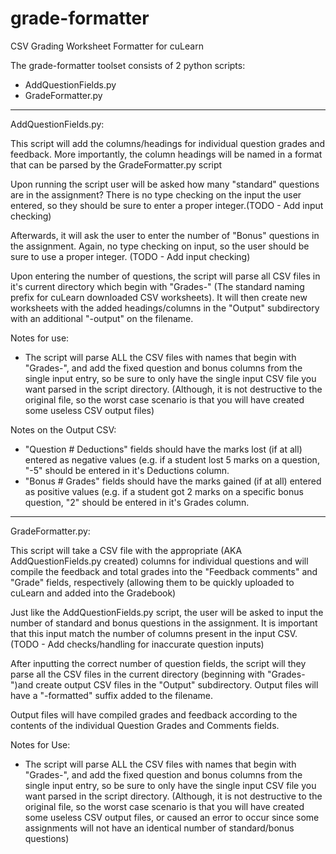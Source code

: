 grade-formatter
===============

CSV Grading Worksheet Formatter for cuLearn

The grade-formatter toolset consists of 2 python scripts:
- AddQuestionFields.py
- GradeFormatter.py

---------------
AddQuestionFields.py:

This script will add the columns/headings for individual question grades and feedback. 
More importantly, the column headings will be named in a format that can be parsed by the GradeFormatter.py script

Upon running the script user will be asked how many "standard" questions are in the assignment?
There is no type checking on the input the user entered, so they should be sure to enter a proper integer.(TODO - Add input checking)

Afterwards, it will ask the user to enter the number of "Bonus" questions in the assignment.
Again, no type checking on input, so the user should be sure to use a proper integer. (TODO - Add input checking)

Upon entering the number of questions, the script will parse all CSV files in it's current directory which begin with "Grades-" (The standard naming prefix for cuLearn downloaded CSV worksheets). It will then create new worksheets with the added headings/columns in the "Output" subdirectory with an additional "-output" on the filename.

Notes for use:
- The script will parse ALL the CSV files with names that begin with "Grades-", and add the fixed question and bonus columns from the single input entry, so be sure to only have the single input CSV file you want parsed in the script directory. (Although, it is not destructive to the original file, so the worst case scenario is that you will have created some useless CSV output files)

Notes on the Output CSV:
- "Question # Deductions" fields should have the marks lost (if at all) entered as negative values (e.g. if a student lost 5 marks on a question, "-5" should be entered in it's Deductions column.
- "Bonus # Grades" fields should have the marks gained (if at all) entered as positive values (e.g. if a student got 2 marks on a specific bonus question, "2" should be entered in it's Grades column.

---------------
GradeFormatter.py:

This script will take a CSV file with the appropriate (AKA AddQuestionFields.py created) columns for individual questions and will compile the feedback and total grades into the "Feedback comments" and "Grade" fields, respectively (allowing them to be quickly uploaded to cuLearn and added into the Gradebook)

Just like the AddQuestionFields.py script, the user will be asked to input the number of standard and bonus questions in the assignment. It is important that this input match the number of columns present in the input CSV. (TODO - Add checks/handling for inaccurate question inputs)

After inputting the correct number of question fields, the script will they parse all the CSV files in the current directory (beginning with "Grades-")and create output CSV files in the "Output" subdirectory. Output files will have a "-formatted" suffix added to the filename.

Output files will have compiled grades and feedback according to the contents of the individual Question Grades and Comments fields.

Notes for Use:
- The script will parse ALL the CSV files with names that begin with "Grades-", and add the fixed question and bonus columns from the single input entry, so be sure to only have the single input CSV file you want parsed in the script directory. (Although, it is not destructive to the original file, so the worst case scenario is that you will have created some useless CSV output files, or caused an error to occur since some assignments will not have an identical number of standard/bonus questions)



